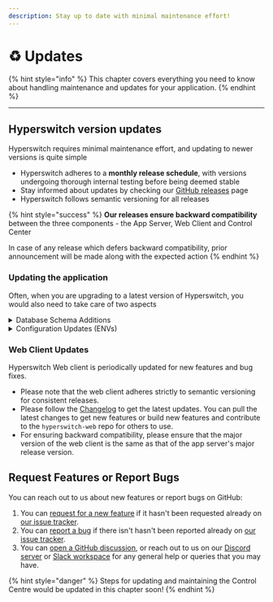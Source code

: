 ```yaml
---
description: Stay up to date with minimal maintenance effort!
---
```


# ♻️ Updates

{% hint style="info" %}
This chapter covers everything you need to know about handling maintenance and updates for your application.
{% endhint %}

***

## Hyperswitch version updates

Hyperswitch requires minimal maintenance effort, and updating to newer versions is quite simple

* Hyperswitch adheres to a **monthly release schedule**, with versions undergoing thorough internal testing before being deemed stable
* Stay informed about updates by checking our [GitHub releases](https://github.com/juspay/hyperswitch/releases) page
* Hyperswitch follows semantic versioning for all releases

{% hint style="success" %}
**Our releases ensure backward compatibility** between the three components - the App Server, Web Client and Control Center

In case of any release which defers backward compatibility, prior announcement will be made along with the expected action
{% endhint %}

### Updating the application

Often, when you are upgrading to a latest version of Hyperswitch, you would also need to take care of two aspects

<details>

<summary>Database Schema Additions</summary>

***

**Why is this required?**

This is required due to any schema additions/ deletions required due to the new features

***

**How to update the schema?**

* The SQL commands for database schema changes would be included in the `up.sql` files included in sub-directories of the `migrations` directory in the repository
* You can easily obtain the commands to be run with a command like the one below

{% code overflow="wrap" fullWidth="false" %}
```bash
$ git diff --name-only <CURRENT_VERSION>..<NEW_VERSION> migrations/**/up.sql | sort | xargs cat
```
{% endcode %}

* You can log in to the database console and run the SQL commands obtained

</details>

<details>

<summary>Configuration Updates (ENVs)</summary>

***

**Why is this required?**

* Environment variables typically store configuration data such as API endpoints, database connection details, security credentials, feature toggles, and application settings
* Managing them in each new release is essential to accommodate changes, adapt to evolving requirements, maintain security, and ensure the application functions are as intended

***

**How to update the environment variables?**

* Hyperswitch allows specifying application configuration variables from two sources a TOML file and environment variables, with environment variables having higher priority
* Except for some values such as database connection information that must be provided, if a configuration variable has not been specified in either source, the application uses default values specified in code
* To ease the management of application configuration variables, the suggested approach would be to specify values that would depend on the deployment environment such as database and Redis URLs and some secrets values (such as admin API key, master encryption key, etc.) via environment variables, and specifying domain related configuration variables (such as payment methods enabled for a specific connector, base URLs used for accessing connectors, etc.) via the TOML file
* This way, you can just copy over the [`development.toml`](https://github.com/juspay/hyperswitch/blob/main/config/development.toml) file from the repository for ensuring that the application configuration variables are up-to-date

</details>

### Web Client Updates

Hyperswitch Web client is periodically updated for new features and bug fixes.&#x20;

* Please note that the web client adheres strictly to semantic versioning for consistent releases.
* Please follow the [Changelog](https://github.com/juspay/hyperswitch-web/blob/main/CHANGELOG.md) to get the latest updates. You can pull the latest changes to get new features or build new features and contribute to the `hyperswitch-web` repo for others to use.
* For ensuring backward compatibility, please ensure that the major version of the web client is the same as that of the app server's major release version.

## Request Features or Report Bugs

You can reach out to us about new features or report bugs on GitHub:

1. You can [request for a new feature](https://github.com/juspay/hyperswitch/issues/new?assignees=\&labels=C-feature%2CS-awaiting-triage\&projects=\&template=feature\_request.yml\&title=%5BFEATURE%5D+) if it hasn't been requested already on [our issue tracker](https://github.com/juspay/hyperswitch/issues?q=is%3Aissue+is%3Aopen).
2. You can [report a bug](https://github.com/juspay/hyperswitch/issues/new?assignees=\&labels=C-bug%2CS-awaiting-triage\&projects=\&template=bug\_report.yml\&title=%5BBUG%5D+) if there isn't hasn't been reported already on [our issue tracker](https://github.com/juspay/hyperswitch/issues?q=is%3Aissue+is%3Aopen).
3. You can [open a GitHub discussion](https://github.com/juspay/hyperswitch/discussions/new/choose), or reach out to us on our [Discord server](https://discord.gg/wJZ7DVW8mm) or [Slack workspace](https://join.slack.com/t/hyperswitch-io/shared\_invite/zt-2jqxmpsbm-WXUENx022HjNEy\~Ark7Orw) for any general help or queries that you may have.

{% hint style="danger" %}
Steps for updating and maintaining the Control Centre would be updated in this chapter soon!
{% endhint %}
